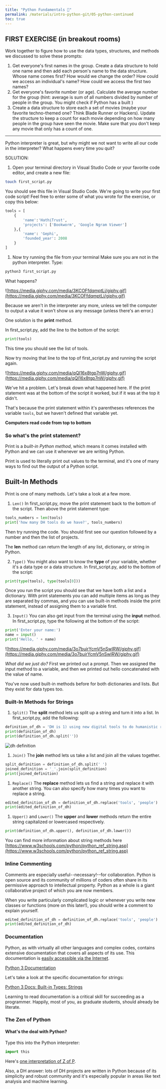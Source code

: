 ```yaml
---
title: "Python Fundamentals 🐍"
permalink: /materials/intro-python-git/05-python-continued
toc: true
---
```


## FIRST EXERCISE (in breakout rooms)

Work together to figure how to use the data types, structures, and methods we discussed to solve these prompts:

1. Get everyone's first names in the group. Create a data structure to hold one name and then add each person's name to the data structure. Whose name comes first? How would we change the order? How could we access an individual's name? How could we access the first two names?
2. Get everyone's favorite number (or age). Calculate the average number for the group (hint: average is sum of all numbers divided by number of people in the group. You might check if Python has a built )
3. Create a data structure to store each a set of movies (maybe your favorite techno-themed one? Think Blade Runner or Hackers). Update the structure to keep a count for each movie depending on how many people in the group have seen the movie. Make sure that you don't keep any movie that only has a count of one.

---

Python interpreter is great, but why might we not want to write all our code in the interpreter? What happens every time you quit?

SOLUTION:

1. Open your terminal directory in Visual Studio Code or your favorite code editor, and create a new file:

```sh
touch first_script.py
```

You should see this file in Visual Studio Code. We're going to write your first code script! Feel free to enter some of what you wrote for the exercise, or copy this below:

```python
tools = [
    {
        'name':'HathiTrust',
        'projects': ['Bookworm', 'Google Ngram Viewer']
    },{
        'name': 'Gephi',
        'founded_year': 2008
    }
]
```

1. Now try running the file from your terminal
Make sure you are not in the python interpreter. Type:

```sh
python3 first_script.py
```

What happens?

![https://media.giphy.com/media/3KCOFfdqmptLi/giphy.gif](https://media.giphy.com/media/3KCOFfdqmptLi/giphy.gif)

Because we aren't in the interpreter any more, unless we tell the computer to output a value it won't show us any message (unless there's an error.)

One solution is the **print** method.

In first_script.py, add the line to the bottom of the script:

```python
print(tools)
```

This time you should see the list of tools.

Now try moving that line to the top of first_script.py and running the script again.

![https://media.giphy.com/media/qQI16x8tgp7nW/giphy.gif](https://media.giphy.com/media/qQI16x8tgp7nW/giphy.gif)

We've hit a problem. Let's break down what happened here. If the print statement was at the bottom of the script it worked, but if it was at the top it didn't.

That's because the print statement within it's parentheses references the variable `tools`, but we haven't defined that variable yet.

**Computers read code from top to bottom**

### So what's the print statement?

Print is a *built-in Python method*, which means it comes installed with Python and we can use it whenever we are writing Python.

Print is used to literally print out values to the terminal, and it's one of many ways to find out the output of a Python script.

## Built-In Methods

Print is one of many methods. Let's take a look at a few more.

1. `Len()`
In first_script.py, move the print statement back to the bottom of the script. Then above the print statement type:

```python
tools_numbers = len(tools)
print('how many DH tools do we have?', tools_numbers)
```

Then try running the code. You should first see our question followed by a number and then the list of projects.

The **len** method can return the length of any list, dictionary, or string in Python.

2. `Type()`
You might also want to know the **type** of your variable, whether it's a data type or a data structure. In first_script.py, add to the bottom of the script:

```python
print(type(tools), type(tools[0]))
```

Once you run the script you should see that we have both a list and a dictionary. With print statements you can add multiple items as long as they are separated by commas, and you can use built-in methods inside the print statement, instead of assigning them to a variable first.

3. `Input()`
You can also get input from the terminal using the **input** method. In first_script.py, type the following at the bottom of the script:

```python
print('Enter your name:')
name = input()
print('Hello, ' + name)
```

![https://media.giphy.com/media/3o7buirYcmV5nSwIRW/giphy.gif](https://media.giphy.com/media/3o7buirYcmV5nSwIRW/giphy.gif)

*What did we just do?*
First we printed out a prompt. Then we assigned the input method to a variable, and then we printed out hello concatenated with the value of name.

You've now used built-in methods before for both dictionaries and lists. But they exist for data types too.

### Built-In Methods for Strings

1. `Split()`
The **split** method lets us split up a string and turn it into a list. In first_script.py, add the following:

```python
definition_of_dh = 'DH is 1) using new digital tools to do humanistic research and 2) using humanistic methods to analyze new digital tools.'
print(definition_of_dh)
print(definition_of_dh.split(''))
```

![dh definition]({{site.baseurl}}/assets/images/def_dh.png)

1. `Join()`
The **join** method lets us take a list and join all the values together.

```python
split_definition = definition_of_dh.split(' ')
joined_definition = '_'.join(split_definition)
print(joined_definition)
```

1. `Replace()`
The **replace** method lets us find a string and replace it with another string. You can also specify how many times you want to replace a string.

```python
edited_definition_of_dh = definition_of_dh.replace('tools', 'people') 
print(edited_definition_of_dh)
```

1. `Upper()` and `Lower()`
The **upper** and **lower** methods return the entire string capitalized or lowercased respectively.

```python
print(definition_of_dh.upper(), definition_of_dh.lower())
```

You can find more information about string methods here
[https://www.w3schools.com/python/python_ref_string.asp](https://www.w3schools.com/python/python_ref_string.asp)

### Inline Commenting

Comments are especially useful--necessary!--for collaboration. Python is open source and its community of millions of coders often share in its permissive approach to intellectual property. Python as a whole is a giant collaborative project of which you are now members.

When you write particularly complicated logic or whenever you write new classes or functions (more on this later!), you should write a comment to explain yourself.

```python
edited_definition_of_dh = definition_of_dh.replace('tools', 'people') 
print(edited_definition_of_dh)
```

### Documentation

Python, as with virtually all other languages and complex codes, contains extensive documentation that covers all aspects of its use. This documentation is [easily accessible via the Internet](assets/MissionImpossible.m4v?raw=true).

[Python 3 Documentation](https://docs.python.org/3/)

Let's take a look at the specific documentation for strings:

[Python 3 Docs: Built-in Types: Strings](https://docs.python.org/3/library/stdtypes.html#string-methods)

Learning to read documentation is a critical skill for succeeding as a programmer. Happily, most of you, as graduate students, should already be literate.

### The Zen of Python

#### What's the deal with Python?

Type this into the Python interpreter:

```python
import this
```

Here's [one interpretation of Z of P](https://inventwithpython.com/blog/2018/08/17/the-zen-of-python-explained/).

Also, a DH answer: lots of DH projects are written in Python because of its simplicity and robust community and it's especially popular in areas like text analysis and machine learning.
